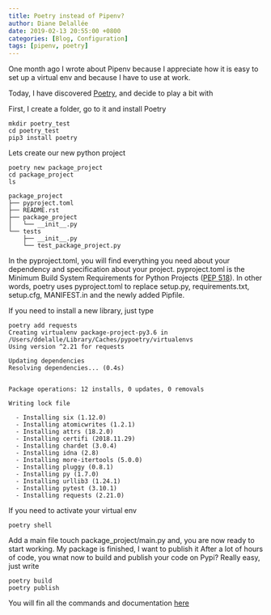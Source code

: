 ```yaml
---
title: Poetry instead of Pipenv?
author: Diane Delallée
date: 2019-02-13 20:55:00 +0800
categories: [Blog, Configuration]
tags: [pipenv, poetry]
---
```


One month ago I wrote about Pipenv because I appreciate how it is easy to set up a virtual env and because I have to use at work.

Today, I have discovered [Poetry](https://python-poetry.org/), and decide to play a bit with

First, I create a folder, go to it and install Poetry

```shell
mkdir poetry_test
cd poetry_test
pip3 install poetry
```

Lets create our new python project

```shell
poetry new package_project
cd package_project
ls

package_project
├── pyproject.toml
├── README.rst
├── package_project
│   └── __init__.py
└── tests
    ├── __init__.py
    └── test_package_project.py
```

In the pyproject.toml, you will find everything you need about your dependency and specification about your project.
pyproject.toml is the Minimum Build System Requirements for Python Projects ([PEP 518](https://www.python.org/dev/peps/pep-0518/)). In other words, poetry uses pyproject.toml to replace setup.py, requirements.txt, setup.cfg, MANIFEST.in and the newly added Pipfile.

If you need to install a new library, just type

```shell
poetry add requests
Creating virtualenv package-project-py3.6 in /Users/ddelalle/Library/Caches/pypoetry/virtualenvs
Using version ^2.21 for requests

Updating dependencies
Resolving dependencies... (0.4s)


Package operations: 12 installs, 0 updates, 0 removals

Writing lock file

  - Installing six (1.12.0)
  - Installing atomicwrites (1.2.1)
  - Installing attrs (18.2.0)
  - Installing certifi (2018.11.29)
  - Installing chardet (3.0.4)
  - Installing idna (2.8)
  - Installing more-itertools (5.0.0)
  - Installing pluggy (0.8.1)
  - Installing py (1.7.0)
  - Installing urllib3 (1.24.1)
  - Installing pytest (3.10.1)
  - Installing requests (2.21.0)
```

If you need to activate your virtual env

`poetry shell`

Add a main file touch package_project/main.py and, you are now ready to start working.
My package is finished, I want to publish it
After a lot of hours of code, you wnat now to build and publish your code on Pypi? Really easy, just write

```shell
poetry build
poetry publish
```

You will fin all the commands and documentation [here](https://python-poetry.org/docs/cli/)
